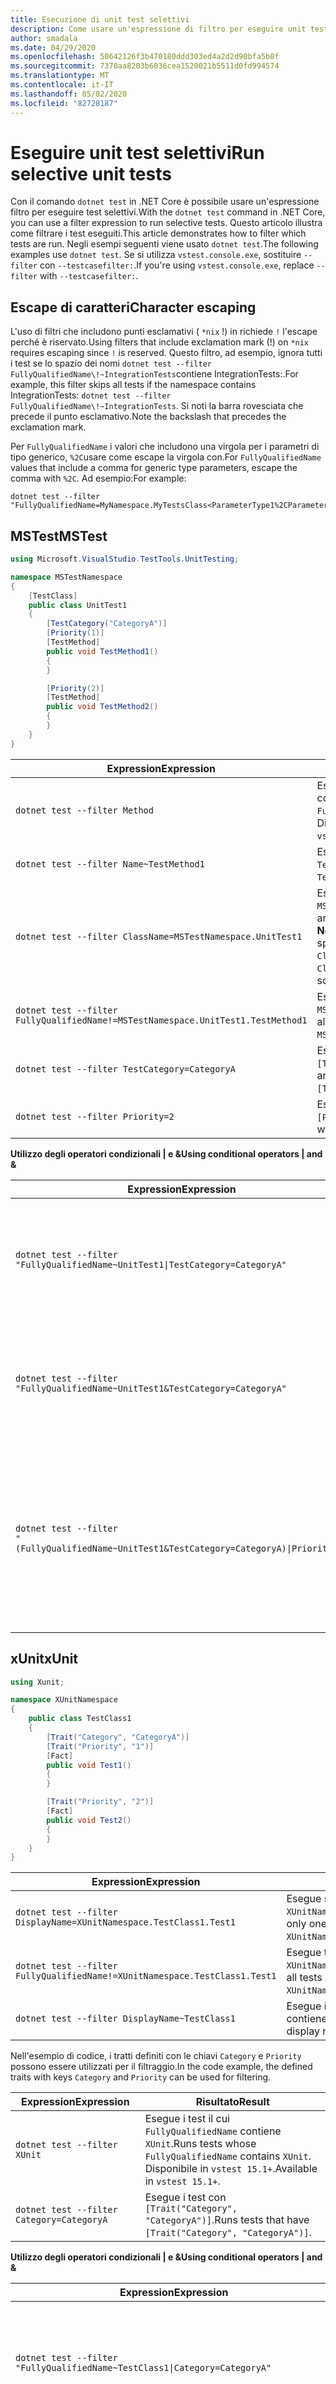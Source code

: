 ```yaml
---
title: Esecuzione di unit test selettivi
description: Come usare un'espressione di filtro per eseguire unit test selettivi con il comando dotnet test in .NET Core.
author: smadala
ms.date: 04/29/2020
ms.openlocfilehash: 50642126f3b470180ddd303ed4a2d2d90bfa5b8f
ms.sourcegitcommit: 7370aa8203b6036cea1520021b5511d0fd994574
ms.translationtype: MT
ms.contentlocale: it-IT
ms.lasthandoff: 05/02/2020
ms.locfileid: "82728187"
---
```

# <a name="run-selective-unit-tests"></a><span data-ttu-id="9f2ae-103">Eseguire unit test selettivi</span><span class="sxs-lookup"><span data-stu-id="9f2ae-103">Run selective unit tests</span></span>

<span data-ttu-id="9f2ae-104">Con il comando `dotnet test` in .NET Core è possibile usare un'espressione filtro per eseguire test selettivi.</span><span class="sxs-lookup"><span data-stu-id="9f2ae-104">With the `dotnet test` command in .NET Core, you can use a filter expression to run selective tests.</span></span> <span data-ttu-id="9f2ae-105">Questo articolo illustra come filtrare i test eseguiti.</span><span class="sxs-lookup"><span data-stu-id="9f2ae-105">This article demonstrates how to filter which tests are run.</span></span> <span data-ttu-id="9f2ae-106">Negli esempi seguenti viene usato `dotnet test`.</span><span class="sxs-lookup"><span data-stu-id="9f2ae-106">The following examples use `dotnet test`.</span></span> <span data-ttu-id="9f2ae-107">Se si utilizza `vstest.console.exe`, sostituire `--filter` con `--testcasefilter:`.</span><span class="sxs-lookup"><span data-stu-id="9f2ae-107">If you're using `vstest.console.exe`, replace `--filter` with `--testcasefilter:`.</span></span>

## <a name="character-escaping"></a><span data-ttu-id="9f2ae-108">Escape di caratteri</span><span class="sxs-lookup"><span data-stu-id="9f2ae-108">Character escaping</span></span>

<span data-ttu-id="9f2ae-109">L'uso di filtri che includono punti esclamativi ( `*nix` !) in richiede `!` l'escape perché è riservato.</span><span class="sxs-lookup"><span data-stu-id="9f2ae-109">Using filters that include exclamation mark (!) on `*nix` requires escaping since `!` is reserved.</span></span> <span data-ttu-id="9f2ae-110">Questo filtro, ad esempio, ignora tutti i test se lo spazio dei nomi `dotnet test --filter FullyQualifiedName\!~IntegrationTests`contiene IntegrationTests:.</span><span class="sxs-lookup"><span data-stu-id="9f2ae-110">For example, this filter skips all tests if the namespace contains IntegrationTests: `dotnet test --filter FullyQualifiedName\!~IntegrationTests`.</span></span>
<span data-ttu-id="9f2ae-111">Si noti la barra rovesciata che precede il punto esclamativo.</span><span class="sxs-lookup"><span data-stu-id="9f2ae-111">Note the backslash that precedes the exclamation mark.</span></span>

<span data-ttu-id="9f2ae-112">Per `FullyQualifiedName` i valori che includono una virgola per i parametri di tipo generico, `%2C`usare come escape la virgola con.</span><span class="sxs-lookup"><span data-stu-id="9f2ae-112">For `FullyQualifiedName` values that include a comma for generic type parameters, escape the comma with `%2C`.</span></span> <span data-ttu-id="9f2ae-113">Ad esempio:</span><span class="sxs-lookup"><span data-stu-id="9f2ae-113">For example:</span></span>

```dotnetcli
dotnet test --filter "FullyQualifiedName=MyNamespace.MyTestsClass<ParameterType1%2CParameterType2>.MyTestMethod"
```

## <a name="mstest"></a><span data-ttu-id="9f2ae-114">MSTest</span><span class="sxs-lookup"><span data-stu-id="9f2ae-114">MSTest</span></span>

```csharp
using Microsoft.VisualStudio.TestTools.UnitTesting;

namespace MSTestNamespace
{
    [TestClass]
    public class UnitTest1
    {
        [TestCategory("CategoryA")]
        [Priority(1)]
        [TestMethod]
        public void TestMethod1()
        {
        }

        [Priority(2)]
        [TestMethod]
        public void TestMethod2()
        {
        }
    }
}
```

| <span data-ttu-id="9f2ae-115">Expression</span><span class="sxs-lookup"><span data-stu-id="9f2ae-115">Expression</span></span> | <span data-ttu-id="9f2ae-116">Risultato</span><span class="sxs-lookup"><span data-stu-id="9f2ae-116">Result</span></span> |
| ---------- | ------ |
| `dotnet test --filter Method` | <span data-ttu-id="9f2ae-117">Esegue i test il cui `FullyQualifiedName` contiene `Method`.</span><span class="sxs-lookup"><span data-stu-id="9f2ae-117">Runs tests whose `FullyQualifiedName` contains `Method`.</span></span> <span data-ttu-id="9f2ae-118">Disponibile in `vstest 15.1+`.</span><span class="sxs-lookup"><span data-stu-id="9f2ae-118">Available in `vstest 15.1+`.</span></span> |
| `dotnet test --filter Name~TestMethod1` | <span data-ttu-id="9f2ae-119">Esegue i test il cui nome contiene `TestMethod1`.</span><span class="sxs-lookup"><span data-stu-id="9f2ae-119">Runs tests whose name contains `TestMethod1`.</span></span> |
| `dotnet test --filter ClassName=MSTestNamespace.UnitTest1` | <span data-ttu-id="9f2ae-120">Esegue i test presenti nella classe `MSTestNamespace.UnitTest1`.</span><span class="sxs-lookup"><span data-stu-id="9f2ae-120">Runs tests that are in class `MSTestNamespace.UnitTest1`.</span></span><br><span data-ttu-id="9f2ae-121">**Nota:** il valore `ClassName` deve avere uno spazio dei nomi, pertanto `ClassName=UnitTest1` non funziona.</span><span class="sxs-lookup"><span data-stu-id="9f2ae-121">**Note:** The `ClassName` value should have a namespace, so `ClassName=UnitTest1` won't work.</span></span> |
| `dotnet test --filter FullyQualifiedName!=MSTestNamespace.UnitTest1.TestMethod1` | <span data-ttu-id="9f2ae-122">Esegue tutti i test tranne `MSTestNamespace.UnitTest1.TestMethod1`.</span><span class="sxs-lookup"><span data-stu-id="9f2ae-122">Runs all tests except `MSTestNamespace.UnitTest1.TestMethod1`.</span></span> |
| `dotnet test --filter TestCategory=CategoryA` | <span data-ttu-id="9f2ae-123">Esegue i test annotati con `[TestCategory("CategoryA")]`.</span><span class="sxs-lookup"><span data-stu-id="9f2ae-123">Runs tests that are annotated with `[TestCategory("CategoryA")]`.</span></span> |
| `dotnet test --filter Priority=2` | <span data-ttu-id="9f2ae-124">Esegue i test annotati con `[Priority(2)]`.</span><span class="sxs-lookup"><span data-stu-id="9f2ae-124">Runs tests that are annotated with `[Priority(2)]`.</span></span><br>

<span data-ttu-id="9f2ae-125">**Utilizzo degli operatori condizionali | e &amp;**</span><span class="sxs-lookup"><span data-stu-id="9f2ae-125">**Using conditional operators | and &amp;**</span></span>

| <span data-ttu-id="9f2ae-126">Expression</span><span class="sxs-lookup"><span data-stu-id="9f2ae-126">Expression</span></span> | <span data-ttu-id="9f2ae-127">Risultato</span><span class="sxs-lookup"><span data-stu-id="9f2ae-127">Result</span></span> |
| ---------- | ------ |
| <code>dotnet test --filter "FullyQualifiedName~UnitTest1&#124;TestCategory=CategoryA"</code> | <span data-ttu-id="9f2ae-128">Esegue i test che `UnitTest1` hanno `FullyQualifiedName` in **o** `TestCategory` è `CategoryA`.</span><span class="sxs-lookup"><span data-stu-id="9f2ae-128">Runs tests that have `UnitTest1` in `FullyQualifiedName` **or** `TestCategory` is `CategoryA`.</span></span> |
| `dotnet test --filter "FullyQualifiedName~UnitTest1&TestCategory=CategoryA"` | <span data-ttu-id="9f2ae-129">Esegue i test che `UnitTest1` hanno `FullyQualifiedName` in **e** `TestCategory` è `CategoryA`.</span><span class="sxs-lookup"><span data-stu-id="9f2ae-129">Runs tests that have `UnitTest1` in `FullyQualifiedName` **and** `TestCategory` is `CategoryA`.</span></span> |
| <code>dotnet test --filter "(FullyQualifiedName~UnitTest1&TestCategory=CategoryA)&#124;Priority=1"</code> | <span data-ttu-id="9f2ae-130">`FullyQualifiedName` Esegue i test che contengono `UnitTest1` **e** `TestCategory` è `CategoryA` **o** `Priority` è 1.</span><span class="sxs-lookup"><span data-stu-id="9f2ae-130">Runs tests that have either `FullyQualifiedName` containing `UnitTest1` **and** `TestCategory` is `CategoryA` **or** `Priority` is 1.</span></span> |

## <a name="xunit"></a><span data-ttu-id="9f2ae-131">xUnit</span><span class="sxs-lookup"><span data-stu-id="9f2ae-131">xUnit</span></span>

```csharp
using Xunit;

namespace XUnitNamespace
{
    public class TestClass1
    {
        [Trait("Category", "CategoryA")]
        [Trait("Priority", "1")]
        [Fact]
        public void Test1()
        {
        }

        [Trait("Priority", "2")]
        [Fact]
        public void Test2()
        {
        }
    }
}
```

| <span data-ttu-id="9f2ae-132">Expression</span><span class="sxs-lookup"><span data-stu-id="9f2ae-132">Expression</span></span> | <span data-ttu-id="9f2ae-133">Risultato</span><span class="sxs-lookup"><span data-stu-id="9f2ae-133">Result</span></span> |
| ---------- | ------ |
| `dotnet test --filter DisplayName=XUnitNamespace.TestClass1.Test1` | <span data-ttu-id="9f2ae-134">Esegue solo un test, `XUnitNamespace.TestClass1.Test1`.</span><span class="sxs-lookup"><span data-stu-id="9f2ae-134">Runs only one test, `XUnitNamespace.TestClass1.Test1`.</span></span> |
| `dotnet test --filter FullyQualifiedName!=XUnitNamespace.TestClass1.Test1` | <span data-ttu-id="9f2ae-135">Esegue tutti i test tranne `XUnitNamespace.TestClass1.Test1`.</span><span class="sxs-lookup"><span data-stu-id="9f2ae-135">Runs all tests except `XUnitNamespace.TestClass1.Test1`.</span></span> |
| `dotnet test --filter DisplayName~TestClass1` | <span data-ttu-id="9f2ae-136">Esegue i test il cui nome visualizzato contiene `TestClass1`.</span><span class="sxs-lookup"><span data-stu-id="9f2ae-136">Runs tests whose display name contains `TestClass1`.</span></span> |

<span data-ttu-id="9f2ae-137">Nell'esempio di codice, i tratti definiti con le chiavi `Category` e `Priority` possono essere utilizzati per il filtraggio.</span><span class="sxs-lookup"><span data-stu-id="9f2ae-137">In the code example, the defined traits with keys `Category` and `Priority` can be used for filtering.</span></span>

| <span data-ttu-id="9f2ae-138">Expression</span><span class="sxs-lookup"><span data-stu-id="9f2ae-138">Expression</span></span> | <span data-ttu-id="9f2ae-139">Risultato</span><span class="sxs-lookup"><span data-stu-id="9f2ae-139">Result</span></span> |
| ---------- | ------ |
| `dotnet test --filter XUnit` | <span data-ttu-id="9f2ae-140">Esegue i test il cui `FullyQualifiedName` contiene `XUnit`.</span><span class="sxs-lookup"><span data-stu-id="9f2ae-140">Runs tests whose `FullyQualifiedName` contains `XUnit`.</span></span>  <span data-ttu-id="9f2ae-141">Disponibile in `vstest 15.1+`.</span><span class="sxs-lookup"><span data-stu-id="9f2ae-141">Available in `vstest 15.1+`.</span></span> |
| `dotnet test --filter Category=CategoryA` | <span data-ttu-id="9f2ae-142">Esegue i test con `[Trait("Category", "CategoryA")]`.</span><span class="sxs-lookup"><span data-stu-id="9f2ae-142">Runs tests that have `[Trait("Category", "CategoryA")]`.</span></span> |

<span data-ttu-id="9f2ae-143">**Utilizzo degli operatori condizionali | e &amp;**</span><span class="sxs-lookup"><span data-stu-id="9f2ae-143">**Using conditional operators | and &amp;**</span></span>

| <span data-ttu-id="9f2ae-144">Expression</span><span class="sxs-lookup"><span data-stu-id="9f2ae-144">Expression</span></span> | <span data-ttu-id="9f2ae-145">Risultato</span><span class="sxs-lookup"><span data-stu-id="9f2ae-145">Result</span></span> |
| ---------- | ------ |
| <code>dotnet test --filter "FullyQualifiedName~TestClass1&#124;Category=CategoryA"</code> | <span data-ttu-id="9f2ae-146">Esegue i test che `TestClass1` hanno `FullyQualifiedName` in **o** `Category` è `CategoryA`.</span><span class="sxs-lookup"><span data-stu-id="9f2ae-146">Runs tests that have `TestClass1` in `FullyQualifiedName` **or** `Category` is `CategoryA`.</span></span> |
| `dotnet test --filter "FullyQualifiedName~TestClass1&Category=CategoryA"` | <span data-ttu-id="9f2ae-147">Esegue i test che `TestClass1` hanno `FullyQualifiedName` in **e** `Category` è `CategoryA`.</span><span class="sxs-lookup"><span data-stu-id="9f2ae-147">Runs tests that have `TestClass1` in `FullyQualifiedName` **and** `Category` is `CategoryA`.</span></span> |
| <code>dotnet test --filter "(FullyQualifiedName~TestClass1&Category=CategoryA)&#124;Priority=1"</code> | <span data-ttu-id="9f2ae-148">`FullyQualifiedName` Esegue i test che contengono `TestClass1` **e** `Category` è `CategoryA` **o** `Priority` è 1.</span><span class="sxs-lookup"><span data-stu-id="9f2ae-148">Runs tests that have either `FullyQualifiedName` containing `TestClass1` **and** `Category` is `CategoryA` **or** `Priority` is 1.</span></span> |

## <a name="nunit"></a><span data-ttu-id="9f2ae-149">NUnit</span><span class="sxs-lookup"><span data-stu-id="9f2ae-149">NUnit</span></span>

```csharp
using NUnit.Framework;

namespace NUnitNamespace
{
    public class UnitTest1
    {
        [Category("CategoryA")]
        [Property("Priority", 1)]
        [Test]
        public void TestMethod1()
        {
        }

        [Property("Priority", 2)]
        [Test]
        public void TestMethod2()
        {
        }
    }
}
```

| <span data-ttu-id="9f2ae-150">Expression</span><span class="sxs-lookup"><span data-stu-id="9f2ae-150">Expression</span></span> | <span data-ttu-id="9f2ae-151">Risultato</span><span class="sxs-lookup"><span data-stu-id="9f2ae-151">Result</span></span> |
| ---------- | ------ |
| `dotnet test --filter Method` | <span data-ttu-id="9f2ae-152">Esegue i test il cui `FullyQualifiedName` contiene `Method`.</span><span class="sxs-lookup"><span data-stu-id="9f2ae-152">Runs tests whose `FullyQualifiedName` contains `Method`.</span></span> <span data-ttu-id="9f2ae-153">Disponibile in `vstest 15.1+`.</span><span class="sxs-lookup"><span data-stu-id="9f2ae-153">Available in `vstest 15.1+`.</span></span> |
| `dotnet test --filter Name~TestMethod1` | <span data-ttu-id="9f2ae-154">Esegue i test il cui nome contiene `TestMethod1`.</span><span class="sxs-lookup"><span data-stu-id="9f2ae-154">Runs tests whose name contains `TestMethod1`.</span></span> |
| `dotnet test --filter FullyQualifiedName~NUnitNamespace.UnitTest1` | <span data-ttu-id="9f2ae-155">Esegue i test presenti nella classe `NUnitNamespace.UnitTest1`.</span><span class="sxs-lookup"><span data-stu-id="9f2ae-155">Runs tests that are in class `NUnitNamespace.UnitTest1`.</span></span><br>
| `dotnet test --filter FullyQualifiedName!=NUnitNamespace.UnitTest1.TestMethod1` | <span data-ttu-id="9f2ae-156">Esegue tutti i test tranne `NUnitNamespace.UnitTest1.TestMethod1`.</span><span class="sxs-lookup"><span data-stu-id="9f2ae-156">Runs all tests except `NUnitNamespace.UnitTest1.TestMethod1`.</span></span> |
| `dotnet test --filter TestCategory=CategoryA` | <span data-ttu-id="9f2ae-157">Esegue i test annotati con `[Category("CategoryA")]`.</span><span class="sxs-lookup"><span data-stu-id="9f2ae-157">Runs tests that are annotated with `[Category("CategoryA")]`.</span></span> |
| `dotnet test --filter Priority=2` | <span data-ttu-id="9f2ae-158">Esegue i test annotati con `[Priority(2)]`.</span><span class="sxs-lookup"><span data-stu-id="9f2ae-158">Runs tests that are annotated with `[Priority(2)]`.</span></span><br>

<span data-ttu-id="9f2ae-159">**Utilizzo degli operatori condizionali | e &amp;**</span><span class="sxs-lookup"><span data-stu-id="9f2ae-159">**Using conditional operators | and &amp;**</span></span>

| <span data-ttu-id="9f2ae-160">Expression</span><span class="sxs-lookup"><span data-stu-id="9f2ae-160">Expression</span></span> | <span data-ttu-id="9f2ae-161">Risultato</span><span class="sxs-lookup"><span data-stu-id="9f2ae-161">Result</span></span> |
| ---------- | ------ |
| <code>dotnet test --filter "FullyQualifiedName~UnitTest1&#124;TestCategory=CategoryA"</code> | <span data-ttu-id="9f2ae-162">Esegue i test che `UnitTest1` hanno `FullyQualifiedName` in **o** `TestCategory` è `CategoryA`.</span><span class="sxs-lookup"><span data-stu-id="9f2ae-162">Runs tests that have `UnitTest1` in `FullyQualifiedName` **or** `TestCategory` is `CategoryA`.</span></span> |
| `dotnet test --filter "FullyQualifiedName~UnitTest1&TestCategory=CategoryA"` | <span data-ttu-id="9f2ae-163">Esegue i test che `UnitTest1` hanno `FullyQualifiedName` in **e** `TestCategory` è `CategoryA`.</span><span class="sxs-lookup"><span data-stu-id="9f2ae-163">Runs tests that have `UnitTest1` in `FullyQualifiedName` **and** `TestCategory` is `CategoryA`.</span></span> |
| <code>dotnet test --filter "(FullyQualifiedName~UnitTest1&TestCategory=CategoryA)&#124;Priority=1"</code> | <span data-ttu-id="9f2ae-164">`FullyQualifiedName` Esegue i test che contengono `UnitTest1` **e** `TestCategory` è `CategoryA` **o** `Priority` è 1.</span><span class="sxs-lookup"><span data-stu-id="9f2ae-164">Runs tests that have either `FullyQualifiedName` containing `UnitTest1` **and** `TestCategory` is `CategoryA` **or** `Priority` is 1.</span></span> |

<span data-ttu-id="9f2ae-165">Per altre informazioni, vedere [filtro TestCase](https://github.com/Microsoft/vstest-docs/blob/master/docs/filter.md).</span><span class="sxs-lookup"><span data-stu-id="9f2ae-165">For more information, see [TestCase filter](https://github.com/Microsoft/vstest-docs/blob/master/docs/filter.md).</span></span>
